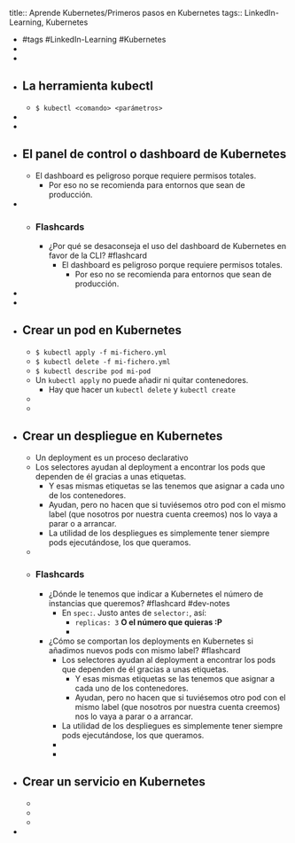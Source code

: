 title:: Aprende Kubernetes/Primeros pasos en Kubernetes
tags:: LinkedIn-Learning, Kubernetes

- #tags #LinkedIn-Learning #Kubernetes
-
-
- ## La herramienta kubectl
	- `$ kubectl <comando> <parámetros>`
-
-
- ## El panel de control o dashboard de Kubernetes
	- El dashboard es peligroso porque requiere permisos totales.
		- Por eso no se recomienda para entornos que sean de producción.
-
	- ### Flashcards
		- ¿Por qué se desaconseja el uso del dashboard de Kubernetes en favor de la CLI? #flashcard
			- El dashboard es peligroso porque requiere permisos totales.
				- Por eso no se recomienda para entornos que sean de producción.
-
-
- ## Crear un pod en Kubernetes
	- `$ kubectl apply -f mi-fichero.yml`
	- `$ kubectl delete -f mi-fichero.yml`
	- `$ kubectl describe pod mi-pod`
	- Un `kubectl apply` no puede añadir ni quitar contenedores.
		- Hay que hacer un `kubectl delete` y `kubectl create`
	-
	-
- ## Crear un despliegue en Kubernetes
	- Un deployment es un proceso declarativo
	- Los selectores ayudan al deployment a encontrar los pods que dependen de él gracias a unas etiquetas.
		- Y esas mismas etiquetas se las tenemos que asignar a cada uno de los contenedores.
		- Ayudan, pero no hacen que si tuviésemos otro pod con el mismo label (que nosotros por nuestra cuenta creemos) nos lo vaya a parar o a arrancar.
		- La utilidad de los despliegues es simplemente tener siempre pods ejecutándose, los que queramos.
	-
	- ### Flashcards
		- ¿Dónde le tenemos que indicar a Kubernetes el número de instancias que queremos? #flashcard #dev-notes
			- En `spec:`. Justo antes de `selector:`, así:
				- `replicas: 3` **O el número que quieras :P**
				-
		- ¿Cómo se comportan los deployments en Kubernetes si añadimos nuevos pods con mismo label? #flashcard
			- Los selectores ayudan al deployment a encontrar los pods que dependen de él gracias a unas etiquetas.
				- Y esas mismas etiquetas se las tenemos que asignar a cada uno de los contenedores.
				- Ayudan, pero no hacen que si tuviésemos otro pod con el mismo label (que nosotros por nuestra cuenta creemos) nos lo vaya a parar o a arrancar.
			- La utilidad de los despliegues es simplemente tener siempre pods ejecutándose, los que queramos.
			-
			-
- ## Crear un servicio en Kubernetes
	-
	-
	-
-
